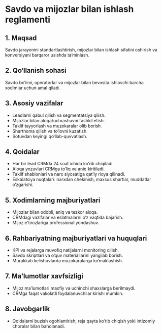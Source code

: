 # Savdo va mijozlar bilan ishlash reglamenti

## 1. Maqsad
Savdo jarayonini standartlashtirish, mijozlar bilan ishlash sifatini oshirish va konversiyani barqaror usishda ta’minlash.

## 2. Qo‘llanish sohasi
Savdo bo‘limi, operatorlar va mijozlar bilan bevosita ishlovchi barcha xodimlar uchun amal qiladi.

## 3. Asosiy vazifalar
- Leadlarni qabul qilish va segmentatsiya qilish.
- Mijozlar bilan aloqa/uchrashuvni tashkil etish.
- Taklif tayyorlash va muzokaralar olib borish.
- Shartnoma qilish va to‘lovni kuzatish.
- Sotuvdan keyingi qo‘llab-quvvatlash.

## 4. Qoidalar
- Har bir lead CRMda 24 soat ichida ko‘rib chiqiladi.
- Aloqa yozuvlari CRMga to‘liq va aniq kiritiladi.
- Taklif shablonlari va narx siyosatiga qat’iy rioya qilinadi.
- Eskalatsiya nuqtalari: narxdan chekinish, maxsus shartlar, muddatlar o‘zgarishi.

## 5. Xodimlarning majburiyatlari
- Mijozlar bilan odobli, aniq va tezkor aloqa.
- CRMdagi vazifalar va eslatmalarni o‘z vaqtida bajarish.
- Mijoz e’tirozlariga professional yondashuv.

## 6. Rahbariyatning majburiyatlari va huquqlari
- KPI va rejalarga muvofiq natijalarni monitoring qilish.
- Savdo skriptlari va o‘quv materiallarini yangilab borish.
- Murakkab kelishuvlarda muzokaralarga ko‘maklashish.

## 7. Ma’lumotlar xavfsizligi
- Mijoz ma’lumotlari maxfiy va uchinchi shaxslarga berilmaydi.
- CRMga faqat vakolatli foydalanuvchilar kirishi mumkin.

## 8. Javobgarlik
- Qoidalarni buzish ogohlantirish, reja qayta ko‘rib chiqish yoki intizomiy choralar bilan baholanadi.

